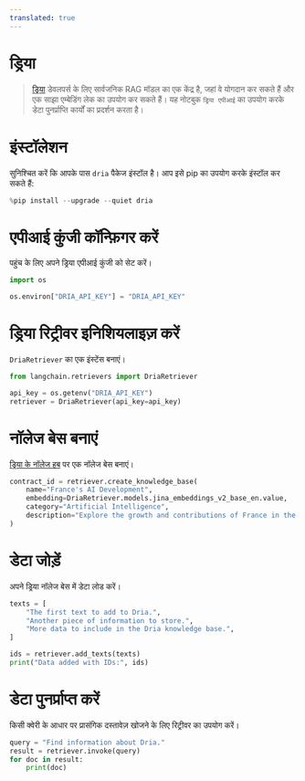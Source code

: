 ```yaml
---
translated: true
---
```


# ड्रिया

>[ड्रिया](https://dria.co/) डेवलपर्स के लिए सार्वजनिक RAG मॉडल का एक केंद्र है, जहां वे योगदान कर सकते हैं और एक साझा एम्बेडिंग लेक का उपयोग कर सकते हैं। यह नोटबुक `ड्रिया एपीआई` का उपयोग करके डेटा पुनर्प्राप्ति कार्यों का प्रदर्शन करता है।

# इंस्टॉलेशन

सुनिश्चित करें कि आपके पास `dria` पैकेज इंस्टॉल है। आप इसे pip का उपयोग करके इंस्टॉल कर सकते हैं:

```python
%pip install --upgrade --quiet dria
```

# एपीआई कुंजी कॉन्फ़िगर करें

पहुंच के लिए अपने ड्रिया एपीआई कुंजी को सेट करें।

```python
import os

os.environ["DRIA_API_KEY"] = "DRIA_API_KEY"
```

# ड्रिया रिट्रीवर इनिशियलाइज़ करें

`DriaRetriever` का एक इंस्टेंस बनाएं।

```python
from langchain.retrievers import DriaRetriever

api_key = os.getenv("DRIA_API_KEY")
retriever = DriaRetriever(api_key=api_key)
```

# **नॉलेज बेस बनाएं**

[ड्रिया के नॉलेज हब](https://dria.co/knowledge) पर एक नॉलेज बेस बनाएं।

```python
contract_id = retriever.create_knowledge_base(
    name="France's AI Development",
    embedding=DriaRetriever.models.jina_embeddings_v2_base_en.value,
    category="Artificial Intelligence",
    description="Explore the growth and contributions of France in the field of Artificial Intelligence.",
)
```

# डेटा जोड़ें

अपने ड्रिया नॉलेज बेस में डेटा लोड करें।

```python
texts = [
    "The first text to add to Dria.",
    "Another piece of information to store.",
    "More data to include in the Dria knowledge base.",
]

ids = retriever.add_texts(texts)
print("Data added with IDs:", ids)
```

# डेटा पुनर्प्राप्त करें

किसी क्वेरी के आधार पर प्रासंगिक दस्तावेज़ खोजने के लिए रिट्रीवर का उपयोग करें।

```python
query = "Find information about Dria."
result = retriever.invoke(query)
for doc in result:
    print(doc)
```

